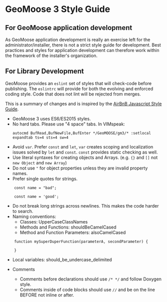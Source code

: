 # GeoMoose 3 Style Guide

## For GeoMoose application development

As GeoMoose application development is really an exercise left for the administrator/installer, 
there is not a strict style guide for development.  Best practices and styles for application 
development can therefore work within the framework of the installer's organization.

## For Library Development

GeoMoose provides an `eslint` set of styles that will check-code before publishing.
The `eslintrc` will provide for both the evolving and enforced coding style.  Code that does
not lint will be rejected from merges.

This is a summary of changes and is inspired by the [AirBnB Javascript Style Guide](https://github.com/airbnb/javascript).


* GeoMoose 3 uses ES6/ES2015 styles. 
* No hard tabs. Please use "4 space" tabs.  In VIMspeak:
    ```
    autocmd BufRead,BufNewFile,BufEnter */GeoMOOSE/gm3/* :setlocal expandtab ts=4 sts=4 sw=4
    ```
* Avoid `var`.  Prefer `const` and `let`, `var` creates scoping and localization issues solved by `let` and `const`.  `const` provides static checking as well.
* Use literal syntaxes for creating objects and Arrays.  (e.g. `{}` and `[]` not `new Object` and `new Array`)
* Do not use `"` for object properties unless they are invalid property names.
* Prefer single quotes for strings.
```
    const name = "bad";
   
    const name = 'good';
```
    
* Do not break long strings across newlines.  This makes the code harder to search.
* Naming conventions:
    * Classes: UpperCaseClassNames
	* Methods and Functions: shouldBeCamelCased
	* Method and Function Parameters:  alsoCamelCased 
```
    function mySuperDuperFunction(parameterA, secondParameter) {
      
    }
```
  * Local variables: should_be_undercase_delimited

* Comments
    * Comments before declarations should use `/* */` and follow Doxygen style.
    * Comments inside of code blocks should use `//` and be on the line BEFORE not inline or after.
    
